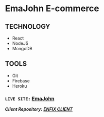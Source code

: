# EmaJohn E-commerce

## TECHNOLOGY

- React
- NodeJS
- MongoDB

## TOOLS

- Git
- Firebase
- Heroku

### `LIVE SITE:` [EmaJohn](https://ema-john-ecommerce-web.web.app/)

**_Client Repository:_** **_[ENFIX CLIENT](https://github.com/mekaiser/ema-john-react)_**
